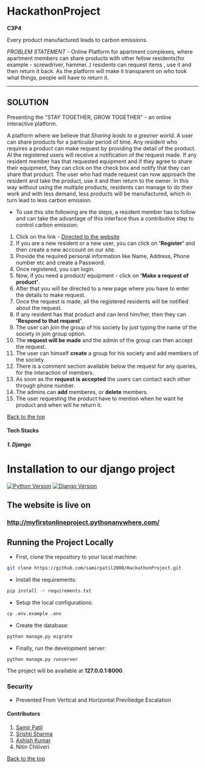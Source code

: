 # HackathonProject

**C3P4** 

Every product manufactured leads to carbon emissions.

*PROBLEM STATEMENT* - Online Platform for apartment complexes, where apartment members can share products with other fellow residents(for example - screwdriver, hammer..) residents can request items , use it and then return it back. As the platform will make it transparent on who took what things, people will have to return it.

---

## SOLUTION

Presenting the "STAY TOGETHER, GROW TOGETHER" - an online interactive platform.

A platform where we believe that _Sharing leads to a greener world._
A user can share products for a particular period of time. Any resident who requires a product can make request by providing the detail of the product. Al the registered users will receive a notification of the request made. If any resident member has that requested equipment and if they agree to share their equipment, they can click on the check box and notify that they can share that product. The user who had made request can now approach the resident and take the product, use it and then return to the owner. In this way without using the multiple products, residents can manage to do their work and with less demand, less products will be manufactured, which in turn lead to less carbon emission. 

  * To use this site following are the steps, a resident member has to follow and can take the advantage of this interface thus a contributive step to control carbon emission:

1. Click on the link - [Directed to the website](https://myfirstonlineproject.pythonanywhere.com/)
2. If you are a new resident or a new user, you can click on **'Register'** and then create a new acccount on our site.
3. Provide the required personal information like Name, Address, Phone number etc and create a Password.
4. Once registered, you can login.
5. Now, if you need a product/ equipment - click on **'Make a request of product'**.
6. After that you will be directed to a new page where you have to enter the details to make request.
7. Once the request is made, all the registered residents will be notified about the request.
8. If any resident has that product and can lend him/her, then they can **'Respond to that request'**.
9. The user can join the group of his society by just typing the name of the society in join group option.
10. The **request will be made** and the admin of the group can then accept the request.
11. The user can himself **create** a group for his society and add members of the society.
12. There is a comment section available below the request for any queries, for the interaction of members.
13. As soon as the **request is accepted** the users can contact each other through phone number.
14. The admins can **add** memberes, or **delete** members.
15. The user requesting the product have to mention when he want he product and when will he return it.

 [Back to the top](#HackathonProject)


#### Tech Stacks
##### 1. Django
# Installation to our django project

[![Python Version](https://img.shields.io/badge/python-3.8-brightgreen.svg)](https://python.org)
[![Django Version](https://img.shields.io/badge/django-3.2-brightgreen.svg)](https://djangoproject.com)



## The website is live on 
### http://myfirstonlineproject.pythonanywhere.com/


## Running the Project Locally

* First, clone the repository to your local machine:

```bash
git clone https://github.com/samirpatil2000/HackathonProject.git
```

* Install the requirements:

```bash
pip install -r requirements.txt
```

* Setup the local configurations:

```bash
cp .env.example .env
```

* Create the database:

```bash
python manage.py migrate
```

* Finally, run the development server:

```bash
python manage.py runserver
```

The project will be available at **127.0.0.1:8000**.


### Security
* Prevented From Vertical and Horizontal Previliedge Escalation



#### Contributors

1. [Samir Patil](https://github.com/samirpatil2000)
2. [Srishti Sharma](https://github.com/Srishti-10-0)
3. [Ashish Kumar](https://github.com/Ashishk12372)
4. Nitin Chiliveri




[Back to the top](#HackathonProject)



